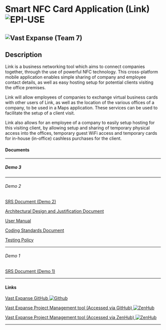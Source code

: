 # Smart NFC Card Application (Link) ![EPI-USE](https://i.imgur.com/0C8kjiS.png)
![Vast Expanse](https://i.imgur.com/UguHSwG.png) (Team 7)
---
## Description
Link is a business networking tool which aims to connect companies together, through the use of powerful NFC technology. This cross-platform mobile application enables simple sharing of company and employee contact details, as well as easy hosting setup for potential clients visiting the office premises.

Link will allow employees of companies to exchange virtual business cards with other users of Link, as well as the location of the various offices of a company, to be used in a Maps application. These services can be used to facilitate the setup of a client visit.

Link also allows for an employee of a company to easily setup hosting for this visiting client, by allowing setup and sharing of temporary physical access into the offices, temporary guest WiFi access and temporary cards for in-house (in-office) cashless purchases for the client.
#### Documents

---
##### Demo 3

---
###### Demo 2
<a href="https://drive.google.com/open?id=1aXvuHdT08NugQ41IPRPf3ejZuNMxCK9g" target="_blank">SRS Document (Demo 2)</a>

<a href="https://drive.google.com/open?id=1BeMIac5VKvBbbL0QCiJc8nr2GHKz21pA" target="_blank">Architectural Design and Justification Document</a>

<a href="https://drive.google.com/open?id=1F5ZGR5Caus5CzifUpx02ziJNKzhjZLhS" target="_blank">User Manual</a>

<a href="https://drive.google.com/open?id=1vXwddKcuzh3WUNKIdZdVtggryy20A1c2" target="_blank">Coding Standards Document</a>

<a href="https://drive.google.com/open?id=1JsXwUw1GJNYbZO9kzuJQ3CNWYU9-lNCc" target="_blank">Testing Policy</a>

---
###### Demo 1

<a href="https://drive.google.com/open?id=117krmXktY6nteFHLFlJUYwfYO1PNEL-e" target="_blank">SRS Document (Demo 1)</a>

---
#### Links
<a href="https://github.com/cos301-2019-se/Smart-NFC-Card-Applications" target="_blank">Vast Expanse GitHub ![Github](https://i.imgur.com/Xqy7DfH.png)</a>

<a href="https://github.com/cos301-2019-se/Smart-NFC-Card-Applications#workspaces/vastexpanseworkspace-5cc2c99dba27a75ea1e3f5d1/board?repos=182156651" target="_blank">Vast Expanse Project Management tool (Accessed via GitHub) ![ZenHub](https://i.imgur.com/Qqg8JhO.png)</a>

<a href="https://app.zenhub.com/workspaces/vastexpanseworkspace-5cc2c99dba27a75ea1e3f5d1/board?repos=182156651" target="_blank">Vast Expanse Project Management tool (Accessed via ZenHub) ![ZenHub](https://i.imgur.com/Qqg8JhO.png)</a>

---
